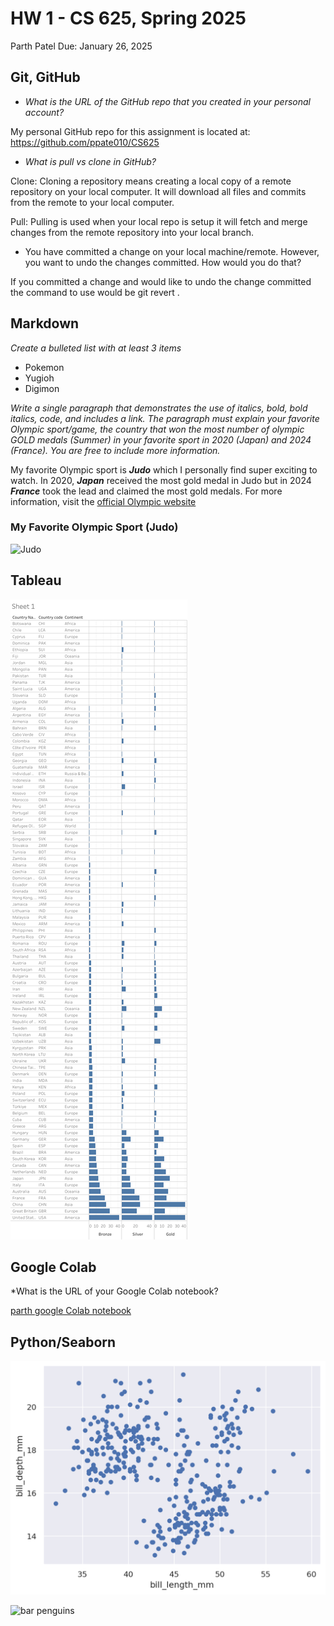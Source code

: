 # HW 1 - CS 625, Spring 2025
Parth Patel
Due: January 26, 2025

## Git, GitHub

* <em> What is the URL of the GitHub repo that you created in your personal account? </em>
  
My personal GitHub repo for this assignment is located at: https://github.com/ppate010/CS625

* <em> What is pull vs clone in GitHub? </em>
  
Clone: Cloning a repository means creating a local copy of a remote repository on your local computer. It will download all files and commits from the remote to your local computer. 

Pull: Pulling is used when your local repo is setup it will fetch and merge changes from the remote repository into your local branch. 

* You have committed a change on your local machine/remote. However, you want to undo the changes committed. How would you do that?

If you committed a change and would like to undo the change committed the command to use would be git revert <commit-hash>.

## Markdown

 <em> Create a bulleted list with at least 3 items </em>
 
* Pokemon
* Yugioh
* Digimon


 <em> Write a single paragraph that demonstrates the use of italics, bold, bold italics, code, and includes a link. The paragraph must explain your favorite Olympic sport/game, the country that won the most number of olympic GOLD medals (Summer) in your favorite sport in 2020 (Japan) and 2024 (France). You are free to include more information. </em> 

My favorite Olympic sport is ***Judo*** which I personally find super exciting to watch. In 2020, ***<em>Japan</em>*** received the most gold medal in Judo but in 2024 ***<em>France</em>*** took the lead and claimed the most gold medals. For more information, visit the [official Olympic website](https://www.olympics.com/)

### My Favorite Olympic Sport (Judo)

<img src = "https://img.olympics.com/images/image/private/t_s_pog_staticContent_hero_xl_2x/f_auto/v1669453692/primary/swiwzmpywuhbh76it0bs" alt="Judo" width="300" />

## Tableau

![Least Medals by Continent](LeastMedal.png)

## Google Colab

*What is the URL of your Google Colab notebook?

[parth google Colab notebook](https://colab.research.google.com/drive/1v6o6HRT7CPeAqs-dCka4zpjuKlGUvSko?usp=sharing)

## Python/Seaborn
![scatter penguins](scatter_penguins.png)

![bar penguins](bar_pengunis.png)
